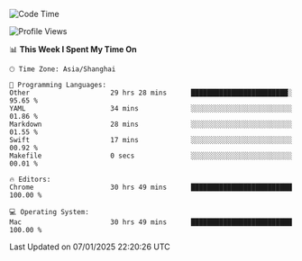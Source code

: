 <!--START_SECTION:waka-->
![Code Time](http://img.shields.io/badge/Code%20Time-3%2C277%20hrs%2015%20mins-blue)

![Profile Views](http://img.shields.io/badge/Profile%20Views-0-blue)

📊 **This Week I Spent My Time On** 

```text
🕑︎ Time Zone: Asia/Shanghai

💬 Programming Languages: 
Other                    29 hrs 28 mins      ████████████████████████░   95.65 % 
YAML                     34 mins             ░░░░░░░░░░░░░░░░░░░░░░░░░   01.86 % 
Markdown                 28 mins             ░░░░░░░░░░░░░░░░░░░░░░░░░   01.55 % 
Swift                    17 mins             ░░░░░░░░░░░░░░░░░░░░░░░░░   00.92 % 
Makefile                 0 secs              ░░░░░░░░░░░░░░░░░░░░░░░░░   00.01 % 

🔥 Editors: 
Chrome                   30 hrs 49 mins      █████████████████████████   100.00 % 

💻 Operating System: 
Mac                      30 hrs 49 mins      █████████████████████████   100.00 % 
```


 Last Updated on 07/01/2025 22:20:26 UTC
<!--END_SECTION:waka-->